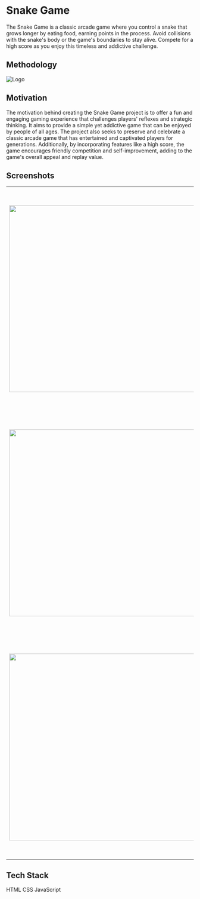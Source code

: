 # Snake Game


The Snake Game is a classic arcade game where you control a snake that grows longer by eating food, earning points in the process. Avoid collisions with the snake's body or the game's boundaries to stay alive. Compete for a high score as you enjoy this timeless and addictive challenge.

## Methodology



![Logo](https://user-images.githubusercontent.com/72693509/222978698-be294859-fa58-47d7-924b-e84f3d3e26cb.png)

## Motivation
The motivation behind creating the Snake Game project is to offer a fun and engaging gaming experience that challenges players' reflexes and strategic thinking. It aims to provide a simple yet addictive game that can be enjoyed by people of all ages. The project also seeks to preserve and celebrate a classic arcade game that has entertained and captivated players for generations. Additionally, by incorporating features like a high score, the game encourages friendly competition and self-improvement, adding to the game's overall appeal and replay value.
## Screenshots

<table width="100%">
  <tbody>
    <tr>
      <td width="1%" height="600px"><img height= "500"src="https://github.com/rachana1009/snake_game/assets/71558587/eba7a6d0-de8b-4207-9d24-9e6d45df993c.png"/></td>
      <td width="1%" height="600px"><img height= "500" src="https://user-images.githubusercontent.com/72693509/222979330-2130afa4-ac0e-4e47-b35e-710d1d7117a5.jpg"/></td>
       <td width="1%" height="600px"><img height= "500" src="https://user-images.githubusercontent.com/72693509/222979333-8e07f636-c3dc-4e49-8755-40180b6c1e90.jpg"/></td>
    </tr>
    <tr></tr>
    <tr>
      <td width="1%" height="600px"><img height= "500" src="https://user-images.githubusercontent.com/72693509/222979579-97015b71-c876-4087-8142-141fbe6c12b0.jpg"/></td>
      <td width="1%" height="600px"><img  height= "500" src="https://user-images.githubusercontent.com/72693509/222979581-a3eee1fa-e36d-4a3c-ae3a-65129338f6e4.png"/></td>
       <td width="1%" height="600px"><img height= "500" src="https://user-images.githubusercontent.com/72693509/222979588-b2ff689c-b808-4660-8187-76c4b3acf4f9.jpg"/></td>
    </tr>
    <tr>
      <td width="1%" height="600px"><img height= "500" src="https://user-images.githubusercontent.com/72693509/222979337-1a63ab31-2bb1-4474-b965-b809dc27f4af.jpg"/></td>
      <td width="1%" height="600px"><img height= "500" src="https://user-images.githubusercontent.com/72693509/222979797-8ea23bb4-50b2-4f6e-887b-5789aee2593e.jpg"/></td>
       <td width="1%" height="600px"><img height= "500" src="https://user-images.githubusercontent.com/72693509/222980082-38251ece-54f6-4b64-84a7-0b8b7dc9ddb5.jpg"/></td>
    </tr>
  </tbody>
</table>




## Tech Stack

HTML
CSS
JavaScript
